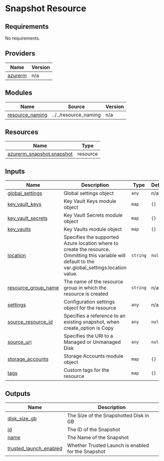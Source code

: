 # Snapshot Resource

<!-- BEGIN_TF_DOCS -->
## Requirements

No requirements.

## Providers

| Name | Version |
|------|---------|
| <a name="provider_azurerm"></a> [azurerm](#provider\_azurerm) | n/a |

## Modules

| Name | Source | Version |
|------|--------|---------|
| <a name="module_resource_naming"></a> [resource\_naming](#module\_resource\_naming) | ../../resource_naming | n/a |

## Resources

| Name | Type |
|------|------|
| [azurerm_snapshot.snapshot](https://registry.terraform.io/providers/hashicorp/azurerm/latest/docs/resources/snapshot) | resource |

## Inputs

| Name | Description | Type | Default | Required |
|------|-------------|------|---------|:--------:|
| <a name="input_global_settings"></a> [global\_settings](#input\_global\_settings) | Global settings object | `any` | n/a | yes |
| <a name="input_key_vault_keys"></a> [key\_vault\_keys](#input\_key\_vault\_keys) | Key Vault Keys module object | `map` | `{}` | no |
| <a name="input_key_vault_secrets"></a> [key\_vault\_secrets](#input\_key\_vault\_secrets) | Key Vault Secrets module object | `map` | `{}` | no |
| <a name="input_key_vaults"></a> [key\_vaults](#input\_key\_vaults) | Key Vaults module object | `map` | `{}` | no |
| <a name="input_location"></a> [location](#input\_location) | Specifies the supported Azure location where to create the resource. Ommitting this variable will default to the var.global\_settings.location value. | `string` | `null` | no |
| <a name="input_resource_group_name"></a> [resource\_group\_name](#input\_resource\_group\_name) | The name of the resource group in which the resource is created | `string` | n/a | yes |
| <a name="input_settings"></a> [settings](#input\_settings) | Configuration settings object for the resource | `any` | n/a | yes |
| <a name="input_source_resource_id"></a> [source\_resource\_id](#input\_source\_resource\_id) | Specifies a reference to an existing snapshot, when create\_option is Copy | `any` | `null` | no |
| <a name="input_source_uri"></a> [source\_uri](#input\_source\_uri) | Specifies the URI to a Managed or Unmanaged Disk | `any` | `null` | no |
| <a name="input_storage_accounts"></a> [storage\_accounts](#input\_storage\_accounts) | Storage Accounts module object | `map` | `{}` | no |
| <a name="input_tags"></a> [tags](#input\_tags) | Custom tags for the resource | `map` | `{}` | no |

## Outputs

| Name | Description |
|------|-------------|
| <a name="output_disk_size_gb"></a> [disk\_size\_gb](#output\_disk\_size\_gb) | The Size of the Snapshotted Disk in GB |
| <a name="output_id"></a> [id](#output\_id) | The ID of the Snapshot |
| <a name="output_name"></a> [name](#output\_name) | The Name of the Snapshot |
| <a name="output_trusted_launch_enabled"></a> [trusted\_launch\_enabled](#output\_trusted\_launch\_enabled) | Whether Trusted Launch is enabled for the Snapshot |
<!-- END_TF_DOCS -->
